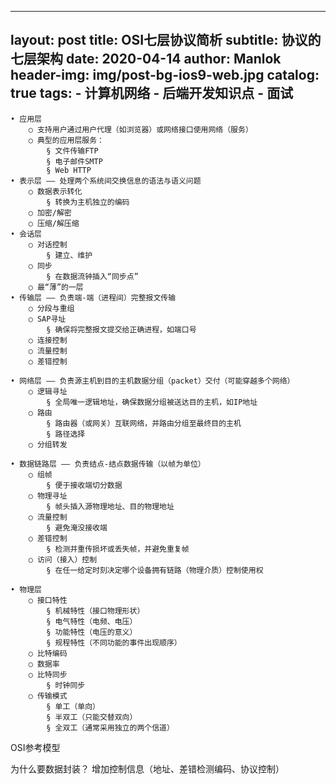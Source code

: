 
---
layout:     post
title:      OSI七层协议简析
subtitle:   协议的七层架构
date:       2020-04-14
author:     Manlok
header-img: img/post-bg-ios9-web.jpg
catalog: true
tags:
    - 计算机网络
    - 后端开发知识点
    - 面试
---


	• 应用层
		○ 支持用户通过用户代理（如浏览器）或网络接口使用网络（服务）
		○ 典型的应用层服务：
			§ 文件传输FTP
			§ 电子邮件SMTP
			§ Web HTTP
	• 表示层 —— 处理两个系统间交换信息的语法与语义问题
		○ 数据表示转化
			§ 转换为主机独立的编码
		○ 加密/解密
		○ 压缩/解压缩
	• 会话层
		○ 对话控制
			§ 建立、维护
		○ 同步
			§ 在数据流钟插入“同步点”
		○ 最“薄”的一层
	• 传输层 —— 负责端-端（进程间）完整报文传输
		○ 分段与重组
		○ SAP寻址
			§ 确保将完整报文提交给正确进程，如端口号
		○ 连接控制
		○ 流量控制
		○ 差错控制

	• 网络层 —— 负责源主机到目的主机数据分组（packet）交付（可能穿越多个网络）
		○ 逻辑寻址
			§ 全局唯一逻辑地址，确保数据分组被送达目的主机，如IP地址
		○ 路由
			§ 路由器（或网关）互联网络，并路由分组至最终目的主机
			§ 路径选择
		○ 分组转发

	• 数据链路层 —— 负责结点-结点数据传输（以帧为单位）
		○ 组帧
			§ 便于接收端切分数据
		○ 物理寻址
			§ 帧头插入源物理地址、目的物理地址
		○ 流量控制
			§ 避免淹没接收端
		○ 差错控制
			§ 检测并重传损坏或丢失帧，并避免重复帧
		○ 访问（接入）控制
			§ 在任一给定时刻决定哪个设备拥有链路（物理介质）控制使用权

	• 物理层
		○ 接口特性
			§ 机械特性（接口物理形状）
			§ 电气特性（电频、电压）
			§ 功能特性（电压的意义）
			§ 规程特性（不同功能的事件出现顺序）
		○ 比特编码
		○ 数据率
		○ 比特同步
			§ 时钟同步
		○ 传输模式
			§ 单工（单向）
			§ 半双工（只能交替双向）
			§ 全双工（通常采用独立的两个信道）


OSI参考模型




为什么要数据封装？
增加控制信息（地址、差错检测编码、协议控制）
